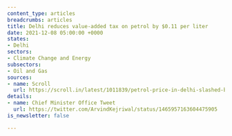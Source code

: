 ```yaml
---
content_type: articles
breadcrumbs: articles
title: Delhi reduces value-added tax on petrol by $0.11 per liter
date: 2021-12-08 05:00:00 +0000
states:
- Delhi
sectors:
- Climate Change and Energy
subsectors:
- Oil and Gas
sources:
- name: Scroll
  url: https://scroll.in/latest/1011839/petrol-price-in-delhi-slashed-by-rs-8-as-government-reduces-value-added-tax
details:
- name: Chief Minister Office Tweet
  url: https://twitter.com/ArvindKejriwal/status/1465957163604475905
is_newsletter: false

---
```

